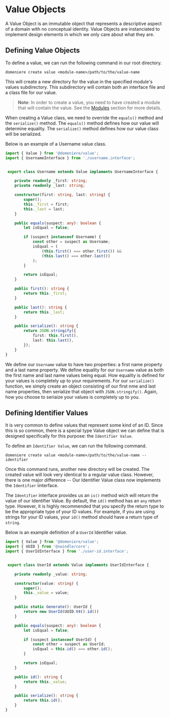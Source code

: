 # Value Objects
A Value Object is an immutable object that represents a descriptive aspect of a domain with no 
conceptual identity. Value Objects are instanciated to implement design elements in 
which we only care about what they are. 

## Defining Value Objects
To define a value, we can run the following command in our root directory.
```
domeniere create value <module-name>/path/to/the/value-name
```
This will create a new directory for the value in the specified module's values subdirectory. This subdirectory will contain both an interface file and a class file for our value.

> **Note**: In order to create a value, you need to have created a module that will contain the value. See the [Modules](./modules) section for more details.

When creating a Value class, we need to override the `equals()` method and the `serialize()` method. The `equals()` method defines how our value will determine equality. The `serialize()` method defines how our value class will be serialized.

Below is an example of a Username value class.
```ts
import { Value } from '@domeniere/value';
import { UsernameInterface } from './username.interface';


 export class Username extends Value implements UsernameInterface {

    private readonly _first: string;
    private readonly _last: string;

    constructor(first: string, last: string) {
        super();
        this._first = first;
        this._last = last;
    }

    public equals(suspect: any): boolean {
        let isEqual = false;

        if (suspect instanceof Username) {
            const other = suspect as Username;
            isEqual = (
                (this.first() === other.first()) && 
                (this.last() === other.last())
            );
        }

        return isEqual;
    }

    public first(): string {
        return this._first;
    }

    public last(): string {
        return this._last;
    }

    public serialize(): string {
        return JSON.stringify({
            first: this.first(),
            last: this.last(),
        });
    }
}
```
We define our `Username` value to have two properties: a first name property and a last name property. We define equality for our `Username` value as both the first name and last name values being equal. How equality is defined for your values is completely up to your requirements. For our `serialize()` function, we simply create an object consisting of our first nme and last name properties, then serialize that object with `JSON.stringify()`. Again, how you choose to seriaize your values is completely up to you.

## Defining Identifier Values
It is very common to define values that represent some kind of an ID. Since this is so common, there is a special type Value object we can define that is designed specifically for this purpose: the `Identifier Value`. 

To define an `Identifier Value`, we can run the following command.
```
domeniere create value <module-name>/path/to/the/value-name --identifier
```
Once this command runs, another new directory will be created. The created value will look very identical to a regular value class. However, there is one major difference -- Our Identifier Value class now implements the `Identifier` iinterface. 

The `Identifier` interface  provides us an `is()` method wich will return the value of our Identifier Value. By default, the `id()` method has an `any` return type. However, it is highly recommended that you specify the return type to be the appropriate type of your ID values. For example, if you are using strings for your ID values, your `id()` method should have a return type of `string`. 

Below is an example definition of a `UserId` Identifier value.

```ts
import { Value } from '@domeniere/value';
import { UUID } from '@swindle/core';
import { UserIdInterface } from './user-id.interface';


 export class UserId extends Value implements UserIdInterface {

    private readonly _value: string;

    constructor(value: string) {
        super();
        this._value = value;
    }

    public static Generate(): UserId {
        return new UserId(UUID.V4().id())
    }

    public equals(suspect: any): boolean {
        let isEqual = false; 

        if (suspect instanceof UserId) {
            const other = suspect as UserId;
            isEqual = this.id() === other.id();
        }

        return isEqual;
    }

    public id(): string {
        return this._value;
    }

    public serialize(): string {
        return this.id();
    }
}
```
